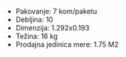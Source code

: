 - Pakovanje: 7 kom/paketu
- Debljina: 10
- Dimenzija: 1.292x0.193
- Težina: 16 kg
- Prodajna jedinica mere: 1.75 M2